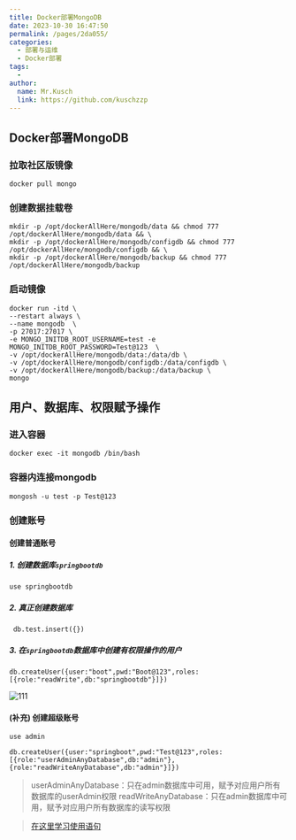 ```yaml
---
title: Docker部署MongoDB
date: 2023-10-30 16:47:50
permalink: /pages/2da055/
categories:
  - 部署与运维
  - Docker部署
tags:
  - 
author: 
  name: Mr.Kusch
  link: https://github.com/kuschzzp
---
```



## Docker部署MongoDB

### 拉取社区版镜像

```shell
docker pull mongo
```

### 创建数据挂载卷

```shell
mkdir -p /opt/dockerAllHere/mongodb/data && chmod 777 /opt/dockerAllHere/mongodb/data && \
mkdir -p /opt/dockerAllHere/mongodb/configdb && chmod 777 /opt/dockerAllHere/mongodb/configdb && \
mkdir -p /opt/dockerAllHere/mongodb/backup && chmod 777 /opt/dockerAllHere/mongodb/backup
```

### 启动镜像

```shell
docker run -itd \
--restart always \
--name mongodb  \
-p 27017:27017 \
-e MONGO_INITDB_ROOT_USERNAME=test -e MONGO_INITDB_ROOT_PASSWORD=Test@123  \
-v /opt/dockerAllHere/mongodb/data:/data/db \
-v /opt/dockerAllHere/mongodb/configdb:/data/configdb \
-v /opt/dockerAllHere/mongodb/backup:/data/backup \
mongo
```

## 用户、数据库、权限赋予操作

### 进入容器
```shell
docker exec -it mongodb /bin/bash
```
### 容器内连接mongodb
```shell
mongosh -u test -p Test@123
```

### 创建账号

#### 创建普通账号
##### 1. 创建数据库`springbootdb`
```shell
use springbootdb
```
##### 2. 真正创建数据库
```shell
 db.test.insert({})
```
##### 3. 在`springbootdb`数据库中创建有权限操作的用户
```shell
db.createUser({user:"boot",pwd:"Boot@123",roles:[{role:"readWrite",db:"springbootdb"}]})
```
![111](https://img.superkusch.fun/docs/20231030174841.png)

#### (补充) 创建超级账号
```shell
use admin
```

```shell
db.createUser({user:"springboot",pwd:"Test@123",roles:[{role:"userAdminAnyDatabase",db:"admin"},{role:"readWriteAnyDatabase",db:"admin"}]})
```

> userAdminAnyDatabase：只在admin数据库中可用，赋予对应用户所有数据库的userAdmin权限
> readWriteAnyDatabase：只在admin数据库中可用，赋予对应用户所有数据库的读写权限


> [在这里学习使用语句](https://www.runoob.com/mongodb/mongodb-query.html)